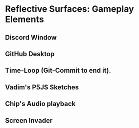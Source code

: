 # Reflective Surfaces: Gameplay Elements

## Discord Window

## GitHub Desktop 

## Time-Loop (Git-Commit to end it).

## Vadim's P5JS Sketches

## Chip's Audio playback 

## Screen Invader 
